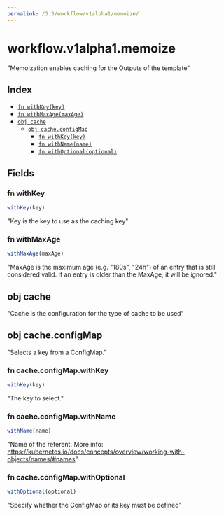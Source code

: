 ```yaml
---
permalink: /3.3/workflow/v1alpha1/memoize/
---
```


# workflow.v1alpha1.memoize

"Memoization enables caching for the Outputs of the template"

## Index

* [`fn withKey(key)`](#fn-withkey)
* [`fn withMaxAge(maxAge)`](#fn-withmaxage)
* [`obj cache`](#obj-cache)
  * [`obj cache.configMap`](#obj-cacheconfigmap)
    * [`fn withKey(key)`](#fn-cacheconfigmapwithkey)
    * [`fn withName(name)`](#fn-cacheconfigmapwithname)
    * [`fn withOptional(optional)`](#fn-cacheconfigmapwithoptional)

## Fields

### fn withKey

```ts
withKey(key)
```

"Key is the key to use as the caching key"

### fn withMaxAge

```ts
withMaxAge(maxAge)
```

"MaxAge is the maximum age (e.g. \"180s\", \"24h\") of an entry that is still considered valid. If an entry is older than the MaxAge, it will be ignored."

## obj cache

"Cache is the configuration for the type of cache to be used"

## obj cache.configMap

"Selects a key from a ConfigMap."

### fn cache.configMap.withKey

```ts
withKey(key)
```

"The key to select."

### fn cache.configMap.withName

```ts
withName(name)
```

"Name of the referent. More info: https://kubernetes.io/docs/concepts/overview/working-with-objects/names/#names"

### fn cache.configMap.withOptional

```ts
withOptional(optional)
```

"Specify whether the ConfigMap or its key must be defined"